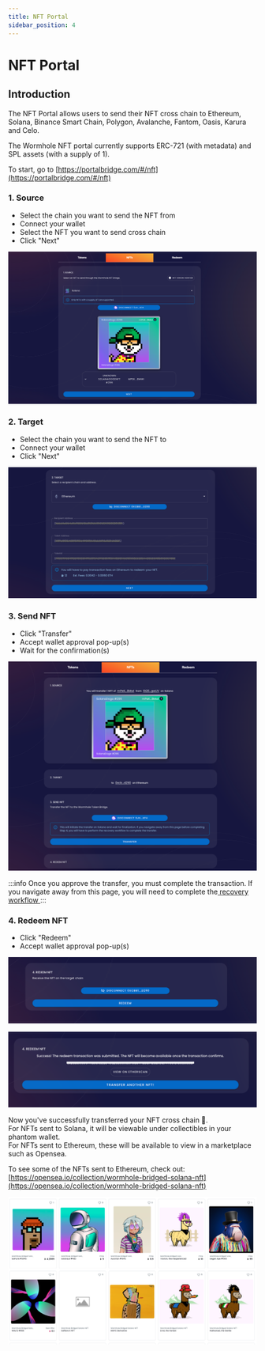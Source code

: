 ```yaml
---
title: NFT Portal
sidebar_position: 4
---
```


# NFT Portal

## Introduction

The NFT Portal allows users to send their NFT cross chain to Ethereum, Solana, Binance Smart Chain, Polygon, Avalanche, Fantom, Oasis, Karura and Celo.&#x20;

The Wormhole NFT portal currently supports ERC-721 (with metadata) and SPL assets (with a supply of 1).&#x20;

To start, go to [https://portalbridge.com/#/nft](https://portalbridge.com/#/nft)

### 1. Source&#x20;

* Select the chain you want to send the NFT from
* Connect your wallet
* Select the NFT you want to send cross chain&#x20;
* Click "Next"

![](<../../static/img/Screen Shot 2022-05-20 at 4.32.56 pm.png>)

### 2. Target

* Select the chain you want to send the NFT to&#x20;
* Connect your wallet
* Click "Next"

![](<../../static/img/Screen Shot 2022-05-20 at 4.50.20 pm.png>)

### 3. Send NFT

* Click "Transfer"
* Accept wallet approval pop-up(s)
* Wait for the confirmation(s)

![](<../../static/img/Screen Shot 2022-05-20 at 4.53.25 pm.png>)

:::info
Once you approve the transfer, you must complete the transaction. If you navigate away from this page, you will need to complete the[ recovery workflow ](./how-to-use-recovery-workflow.md#redeem-workflow)
:::

### 4. Redeem NFT

* Click "Redeem"
* Accept wallet approval pop-up(s)

![](../../static/img/redeem-screenshot.png)

![](<../../static/img/Screen Shot 2022-05-20 at 5.00.23 pm.png>)

Now you've successfully transferred your NFT cross chain 🎉. \
For NFTs sent to Solana, it will be viewable under collectibles in your phantom wallet. \
For NFTs sent to Ethereum, these will be available to view in a marketplace such as Opensea.&#x20;

To see some of the NFTs sent to Ethereum, check out: [https://opensea.io/collection/wormhole-bridged-solana-nft](https://opensea.io/collection/wormhole-bridged-solana-nft)

![](<../../static/img/Screen Shot 2021-09-23 at 2.02.35 am.png>)
